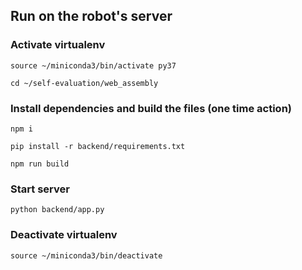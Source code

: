 ## Run on the robot's server

### Activate virtualenv
`source ~/miniconda3/bin/activate py37`

`cd ~/self-evaluation/web_assembly`

### Install dependencies and build the files (one time action)
`npm i`

`pip install -r backend/requirements.txt`

`npm run build`

### Start server
`python backend/app.py`

### Deactivate virtualenv
`source ~/miniconda3/bin/deactivate`
